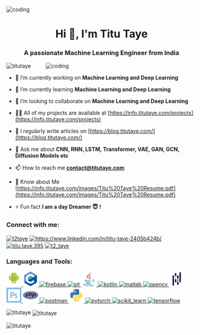 <img align="top" alt="coding"  src ="https://mir-s3-cdn-cf.behance.net/project_modules/max_1200/54b6c068097599.5b50bca476b9b.gif">
<h1 align="center">Hi 👋, I'm Titu Taye</h1>
<h3 align="center">A passionate Machine Learning Engineer from India</h3>
<img align="right" alt="coding" width ="400" src ="https://assets-global.website-files.com/5e9aa66fd3886aa2b4ec01ca/62f213271ca43fb8798742c1_ezgif.com-gif-maker%20(2).gif">

<p align="left"> <img src="https://komarev.com/ghpvc/?username=titutaye&label=Profile%20views&color=0e75b6&style=flat" alt="titutaye" /> </p>

- 🔭 I’m currently working on **Machine Learning and Deep Learning**

- 🌱 I’m currently learning **Machine Learning and Deep Learning**

- 👯 I’m looking to collaborate on **Machine Learning and Deep Learning**

- 👨‍💻 All of my projects are available at [https://info.titutaye.com/projects](https://info.titutaye.com/projects)

- 📝 I regularly write articles on [https://blog.titutaye.com/](https://blog.titutaye.com/)

- 💬 Ask me about **CNN, RNN, LSTM, Transformer, VAE, GAN, GCN, Diffusion Models etc**

- 📫 How to reach me **contact@titutaye.com**

- 📄 Know about Me [https://info.titutaye.com/images/Titu%20Taye%20Resume.pdf](https://info.titutaye.com/images/Titu%20Taye%20Resume.pdf)

- ⚡ Fun fact **I am a day Dreamer 😇 !**

<h3 align="left">Connect with me:</h3>
<p align="left">
<a href="https://twitter.com/t2taye" target="blank"><img align="center" src="https://raw.githubusercontent.com/rahuldkjain/github-profile-readme-generator/master/src/images/icons/Social/twitter.svg" alt="t2taye" height="30" width="40" /></a>
<a href="https://www.linkedin.com/in/titu-taye-2405b424b/" target="blank"><img align="center" src="https://raw.githubusercontent.com/rahuldkjain/github-profile-readme-generator/master/src/images/icons/Social/linked-in-alt.svg" alt="https://www.linkedin.com/in/titu-taye-2405b424b/" height="30" width="40" /></a>
<a href="https://fb.com/titu.taye.395" target="blank"><img align="center" src="https://raw.githubusercontent.com/rahuldkjain/github-profile-readme-generator/master/src/images/icons/Social/facebook.svg" alt="titu.taye.395" height="30" width="40" /></a>
<a href="https://instagram.com/t2_taye" target="blank"><img align="center" src="https://raw.githubusercontent.com/rahuldkjain/github-profile-readme-generator/master/src/images/icons/Social/instagram.svg" alt="t2_taye" height="30" width="40" /></a>
</p>

<h3 align="left">Languages and Tools:</h3>
<p align="left"> <a href="https://developer.android.com" target="_blank" rel="noreferrer"> <img src="https://raw.githubusercontent.com/devicons/devicon/master/icons/android/android-original-wordmark.svg" alt="android" width="40" height="40"/> </a> <a href="https://www.cprogramming.com/" target="_blank" rel="noreferrer"> <img src="https://raw.githubusercontent.com/devicons/devicon/master/icons/c/c-original.svg" alt="c" width="40" height="40"/> </a> <a href="https://firebase.google.com/" target="_blank" rel="noreferrer"> <img src="https://www.vectorlogo.zone/logos/firebase/firebase-icon.svg" alt="firebase" width="40" height="40"/> </a> <a href="https://git-scm.com/" target="_blank" rel="noreferrer"> <img src="https://www.vectorlogo.zone/logos/git-scm/git-scm-icon.svg" alt="git" width="40" height="40"/> </a> <a href="https://www.java.com" target="_blank" rel="noreferrer"> <img src="https://raw.githubusercontent.com/devicons/devicon/master/icons/java/java-original.svg" alt="java" width="40" height="40"/> </a> <a href="https://kotlinlang.org" target="_blank" rel="noreferrer"> <img src="https://www.vectorlogo.zone/logos/kotlinlang/kotlinlang-icon.svg" alt="kotlin" width="40" height="40"/> </a> <a href="https://www.mathworks.com/" target="_blank" rel="noreferrer"> <img src="https://upload.wikimedia.org/wikipedia/commons/2/21/Matlab_Logo.png" alt="matlab" width="40" height="40"/> </a> <a href="https://opencv.org/" target="_blank" rel="noreferrer"> <img src="https://www.vectorlogo.zone/logos/opencv/opencv-icon.svg" alt="opencv" width="40" height="40"/> </a> <a href="https://pandas.pydata.org/" target="_blank" rel="noreferrer"> <img src="https://raw.githubusercontent.com/devicons/devicon/2ae2a900d2f041da66e950e4d48052658d850630/icons/pandas/pandas-original.svg" alt="pandas" width="40" height="40"/> </a> <a href="https://www.photoshop.com/en" target="_blank" rel="noreferrer"> <img src="https://raw.githubusercontent.com/devicons/devicon/master/icons/photoshop/photoshop-line.svg" alt="photoshop" width="40" height="40"/> </a> <a href="https://www.php.net" target="_blank" rel="noreferrer"> <img src="https://raw.githubusercontent.com/devicons/devicon/master/icons/php/php-original.svg" alt="php" width="40" height="40"/> </a> <a href="https://postman.com" target="_blank" rel="noreferrer"> <img src="https://www.vectorlogo.zone/logos/getpostman/getpostman-icon.svg" alt="postman" width="40" height="40"/> </a> <a href="https://www.python.org" target="_blank" rel="noreferrer"> <img src="https://raw.githubusercontent.com/devicons/devicon/master/icons/python/python-original.svg" alt="python" width="40" height="40"/> </a> <a href="https://pytorch.org/" target="_blank" rel="noreferrer"> <img src="https://www.vectorlogo.zone/logos/pytorch/pytorch-icon.svg" alt="pytorch" width="40" height="40"/> </a> <a href="https://scikit-learn.org/" target="_blank" rel="noreferrer"> <img src="https://upload.wikimedia.org/wikipedia/commons/0/05/Scikit_learn_logo_small.svg" alt="scikit_learn" width="40" height="40"/> </a> <a href="https://www.tensorflow.org" target="_blank" rel="noreferrer"> <img src="https://www.vectorlogo.zone/logos/tensorflow/tensorflow-icon.svg" alt="tensorflow" width="40" height="40"/> </a> </p>

<p><img align="left" src="https://github-readme-stats.vercel.app/api/top-langs?username=titutaye&show_icons=true&locale=en&layout=compact" alt="titutaye" /></p>

<p>&nbsp;<img align="center" src="https://github-readme-stats.vercel.app/api?username=titutaye&show_icons=true&locale=en" alt="titutaye" /></p>

<p><img align="center" src="https://github-readme-streak-stats.herokuapp.com/?user=titutaye&" alt="titutaye" /></p>

